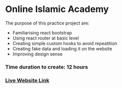 # Online Islamic Academy

The purpose of this practice project are:
* Familiarising react bootstrap
* Using react router at basic level
* Creating simple custom hooks to avoid repeatition
* Creating fake data and loading it on the website
* Improving design sense

### Time duration to create: 12 hours

### [Live Website Link](https://online-islamic-academy.netlify.app/)